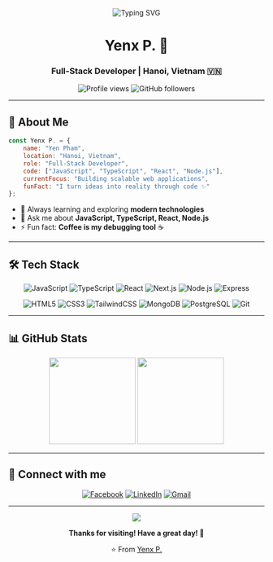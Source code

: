 <div align="center">
  <img src="https://readme-typing-svg.herokuapp.com/?font=Fira+Code&size=28&duration=3000&pause=1000&color=58A6FF&center=true&vCenter=true&width=500&lines=Hi!+I'm+Yen+Pham+👋;Full-Stack+Developer+💻;Welcome+to+my+GitHub!+✨" alt="Typing SVG" />
</div>

<h1 align="center">Yenx P. 🌻</h1>
<h3 align="center">Full-Stack Developer | Hanoi, Vietnam 🇻🇳</h3>

<div align="center">
  <img src="https://komarev.com/ghpvc/?username=yenpham103&label=Profile%20views&color=58A6FF&style=flat-square" alt="Profile views" />
  <img src="https://img.shields.io/github/followers/yenpham103?label=Followers&style=flat-square&color=58A6FF" alt="GitHub followers" />
</div>

---

## 💫 About Me

```javascript
const Yenx P. = {
    name: "Yen Pham",
    location: "Hanoi, Vietnam",
    role: "Full-Stack Developer",
    code: ["JavaScript", "TypeScript", "React", "Node.js"],
    currentFocus: "Building scalable web applications",
    funFact: "I turn ideas into reality through code ✨"
};
```

- 🌱 Always learning and exploring **modern technologies**
- 💬 Ask me about **JavaScript, TypeScript, React, Node.js**
- ⚡ Fun fact: **Coffee is my debugging tool** ☕

---

## 🛠️ Tech Stack

<div align="center">

![JavaScript](https://img.shields.io/badge/JavaScript-F7DF1E?style=flat-square&logo=javascript&logoColor=black)
![TypeScript](https://img.shields.io/badge/TypeScript-3178C6?style=flat-square&logo=typescript&logoColor=white)
![React](https://img.shields.io/badge/React-61DAFB?style=flat-square&logo=react&logoColor=black)
![Next.js](https://img.shields.io/badge/Next.js-000000?style=flat-square&logo=next.js&logoColor=white)
![Node.js](https://img.shields.io/badge/Node.js-339933?style=flat-square&logo=node.js&logoColor=white)
![Express](https://img.shields.io/badge/Express-000000?style=flat-square&logo=express&logoColor=white)

![HTML5](https://img.shields.io/badge/HTML5-E34F26?style=flat-square&logo=html5&logoColor=white)
![CSS3](https://img.shields.io/badge/CSS3-1572B6?style=flat-square&logo=css3&logoColor=white)
![TailwindCSS](https://img.shields.io/badge/Tailwind-06B6D4?style=flat-square&logo=tailwindcss&logoColor=white)
![MongoDB](https://img.shields.io/badge/MongoDB-47A248?style=flat-square&logo=mongodb&logoColor=white)
![PostgreSQL](https://img.shields.io/badge/PostgreSQL-4169E1?style=flat-square&logo=postgresql&logoColor=white)
![Git](https://img.shields.io/badge/Git-F05032?style=flat-square&logo=git&logoColor=white)

</div>

---

## 📊 GitHub Stats

<div align="center">
  <img height="170em" src="https://github-readme-stats.vercel.app/api?username=yenpham103&show_icons=true&theme=github_dark&hide_border=true&count_private=true&include_all_commits=true" />
  <img height="170em" src="https://github-readme-stats.vercel.app/api/top-langs/?username=yenpham103&layout=compact&theme=github_dark&hide_border=true&langs_count=8" />
</div>

---

## 🤝 Connect with me

<div align="center">
  
[![Facebook](https://img.shields.io/badge/Facebook-1877F2?style=for-the-badge&logo=facebook&logoColor=white)](https://www.facebook.com/nosgar.1003/)
[![LinkedIn](https://img.shields.io/badge/LinkedIn-0077B5?style=for-the-badge&logo=linkedin&logoColor=white)](https://www.linkedin.com/in/yenphamdev/)
[![Gmail](https://img.shields.io/badge/Gmail-D14836?style=for-the-badge&logo=gmail&logoColor=white)](mailto:phamyen100301@gmail.com)

</div>

---

<div align="center">
  <img src="https://capsule-render.vercel.app/api?type=waving&color=gradient&height=60&section=footer" />
  
  **Thanks for visiting! Have a great day! 🌟**
  
  ⭐ From [Yenx P.](https://github.com/yenpham103)
</div>
